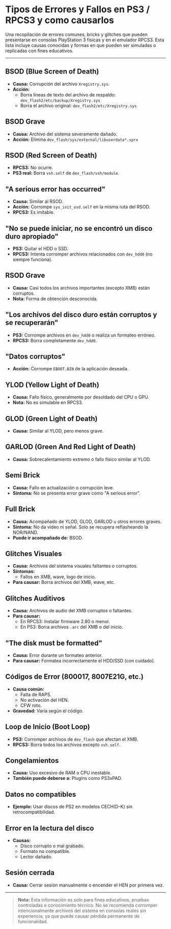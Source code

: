 # Tipos de Errores y Fallos en PS3 / RPCS3 y como causarlos

Una recopilación de errores comunes, bricks y glitches que pueden presentarse en consolas PlayStation 3 físicas y en el emulador RPCS3. Esta lista incluye causas conocidas y formas en que pueden ser simuladas o replicadas con fines educativos.

---

## BSOD (Blue Screen of Death)
- **Causa:** Corrupción del archivo `Xregistry.sys`.
- **Acción:**
  - Borra líneas de texto del archivo de respaldo: `dev_flash2/etc/backup/Xregistry.sys`
  - Borra el archivo original: `dev_flash2/etc/Xregistry.sys`

## BSOD Grave
- **Causa:** Archivo del sistema severamente dañado.
- **Acción:** Elimina `dev_flash/sys/external/libuserdata*.sprx`

## RSOD (Red Screen of Death)
- **RPCS3:** No ocurre.
- **PS3 real:** Borra `vsh.self` de `dev_flash/vsh/module`.

## "A serious error has occurred"
- **Causa:** Similar al RSOD.
- **Acción:** Corrompe `sys_init_osd.self` en la misma ruta del RSOD.
- **RPCS3:** Es imitable.

## "No se puede iniciar, no se encontró un disco duro apropiado"
- **PS3:** Quitar el HDD o SSD.
- **RPCS3:** Intenta corromper archivos relacionados con `dev_hdd0` (no siempre funciona).

## RSOD Grave
- **Causa:** Casi todos los archivos importantes (excepto XMB) están corruptos.
- **Nota:** Forma de obtención desconocida.

## "Los archivos del disco duro están corruptos y se recuperarán"
- **PS3:** Corrompe archivos en `dev_hdd0` o realiza un formateo erróneo.
- **RPCS3:** Borra completamente `dev_hdd0`.

## "Datos corruptos"
- **Acción:** Corrompe `EBOOT.BIN` de la aplicación deseada.

## YLOD (Yellow Light of Death)
- **Causa:** Fallo físico, generalmente por desoldado del CPU o GPU.
- **Nota:** No es simulable en RPCS3.

## GLOD (Green Light of Death)
- **Causa:** Similar al YLOD, pero menos grave.

## GARLOD (Green And Red Light of Death)
- **Causa:** Sobrecalentamiento extremo o fallo físico similar al YLOD.

## Semi Brick
- **Causa:** Fallo en actualización o corrupción leve.
- **Síntoma:** No se presenta error grave como "A serious error".

## Full Brick
- **Causa:** Acompañado de YLOD, GLOD, GARLOD u otros errores graves.
- **Síntoma:** No da video ni señal. Solo se recupera reflasheando la NOR/NAND.
- **Puede ir acompañado de:** BSOD.

## Glitches Visuales
- **Causa:** Archivos del sistema visuales faltantes o corruptos.
- **Síntomas:**
  - Fallos en XMB, wave, logo de inicio.
- **Para causar:** Borra archivos del XMB, wave, etc.

## Glitches Auditivos
- **Causa:** Archivos de audio del XMB corruptos o faltantes.
- **Para causar:**
  - En RPCS3: Instalar firmware 2.80 o menor.
  - En PS3: Borra archivos `.arc` del XMB o del inicio.

## "The disk must be formatted"
- **Causa:** Error durante un formateo anterior.
- **Para causar:** Formatea incorrectamente el HDD/SSD (con cuidado).

## Códigos de Error (800017, 8007E21G, etc.)
- **Causa común:**
  - Falta de RAPS.
  - No activación del HEN.
  - CFW roto.
- **Gravedad:** Varía según el código.

## Loop de Inicio (Boot Loop)
- **PS3:** Corromper archivos de `dev_flash` que afectan el XMB.
- **RPCS3:** Borra todos los archivos excepto `vsh.self`.

## Congelamientos
- **Causa:** Uso excesivo de RAM o CPU inestable.
- **También puede deberse a:** Plugins como PS3xPAD.

## Datos no compatibles
- **Ejemplo:** Usar discos de PS2 en modelos CECH(D-K) sin retrocompatibilidad.

## Error en la lectura del disco
- **Causas:**
  - Disco corrupto o mal grabado.
  - Formato no compatible.
  - Lector dañado.

## Sesión cerrada
- **Causa:** Cerrar sesión manualmente o encender el HEN por primera vez.

---

> **Nota:** Esta información es solo para fines educativos, pruebas controladas o conocimiento técnico. No se recomienda corromper intencionalmente archivos del sistema en consolas reales sin experiencia, ya que puede causar pérdida permanente de funcionalidad.

